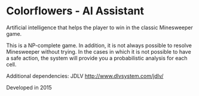 # Colorflowers - AI Assistant

 Artificial intelligence that helps the player to win in the classic Minesweeper game.
 
 This is a NP-complete game. In addition, it is not always possible to resolve Minesweeper without trying. 
 In the cases in which it is not possible to have a safe action, the system will provide you a probabilistic analysis for each cell.
 
 Additional dependencies: 
 JDLV http://www.dlvsystem.com/jdlv/ 
 
 Developed in 2015
